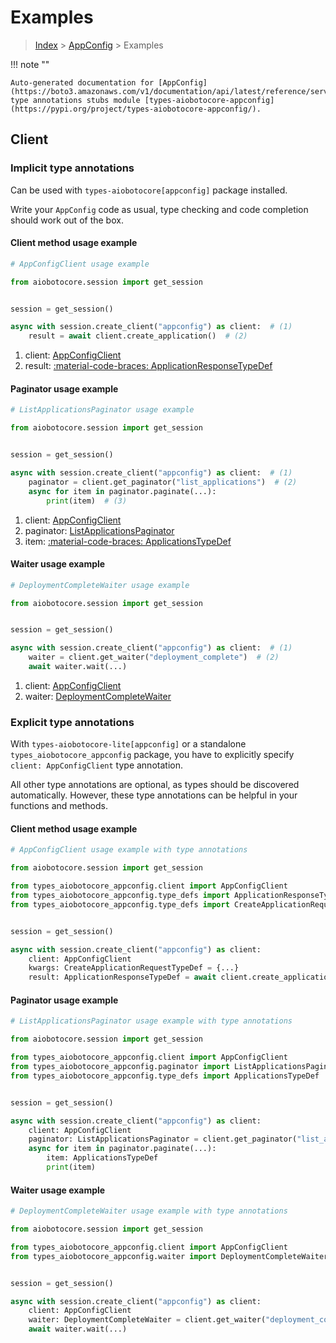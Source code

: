 # Examples

> [Index](../README.md) > [AppConfig](./README.md) > Examples

!!! note ""

    Auto-generated documentation for [AppConfig](https://boto3.amazonaws.com/v1/documentation/api/latest/reference/services/appconfig.html#appconfig)
    type annotations stubs module [types-aiobotocore-appconfig](https://pypi.org/project/types-aiobotocore-appconfig/).

## Client

### Implicit type annotations

Can be used with `types-aiobotocore[appconfig]` package installed.

Write your `AppConfig` code as usual,
type checking and code completion should work out of the box.



#### Client method usage example

```python
# AppConfigClient usage example

from aiobotocore.session import get_session


session = get_session()

async with session.create_client("appconfig") as client:  # (1)
    result = await client.create_application()  # (2)
```

1. client: [AppConfigClient](./client.md)
2. result: [:material-code-braces: ApplicationResponseTypeDef](./type_defs.md#applicationresponsetypedef)



#### Paginator usage example

```python
# ListApplicationsPaginator usage example

from aiobotocore.session import get_session


session = get_session()

async with session.create_client("appconfig") as client:  # (1)
    paginator = client.get_paginator("list_applications")  # (2)
    async for item in paginator.paginate(...):
        print(item)  # (3)
```

1. client: [AppConfigClient](./client.md)
2. paginator: [ListApplicationsPaginator](./paginators.md#listapplicationspaginator)
3. item: [:material-code-braces: ApplicationsTypeDef](./type_defs.md#applicationstypedef)



#### Waiter usage example

```python
# DeploymentCompleteWaiter usage example

from aiobotocore.session import get_session


session = get_session()

async with session.create_client("appconfig") as client:  # (1)
    waiter = client.get_waiter("deployment_complete")  # (2)
    await waiter.wait(...)
```

1. client: [AppConfigClient](./client.md)
2. waiter: [DeploymentCompleteWaiter](./waiters.md#deploymentcompletewaiter)


### Explicit type annotations

With `types-aiobotocore-lite[appconfig]`
or a standalone `types_aiobotocore_appconfig` package, you have to explicitly specify
`client: AppConfigClient` type annotation.

All other type annotations are optional, as types should be discovered automatically.
However, these type annotations can be helpful in your functions and methods.


#### Client method usage example

```python
# AppConfigClient usage example with type annotations

from aiobotocore.session import get_session

from types_aiobotocore_appconfig.client import AppConfigClient
from types_aiobotocore_appconfig.type_defs import ApplicationResponseTypeDef
from types_aiobotocore_appconfig.type_defs import CreateApplicationRequestTypeDef


session = get_session()

async with session.create_client("appconfig") as client:
    client: AppConfigClient
    kwargs: CreateApplicationRequestTypeDef = {...}
    result: ApplicationResponseTypeDef = await client.create_application(**kwargs)
```



#### Paginator usage example

```python
# ListApplicationsPaginator usage example with type annotations

from aiobotocore.session import get_session

from types_aiobotocore_appconfig.client import AppConfigClient
from types_aiobotocore_appconfig.paginator import ListApplicationsPaginator
from types_aiobotocore_appconfig.type_defs import ApplicationsTypeDef


session = get_session()

async with session.create_client("appconfig") as client:
    client: AppConfigClient
    paginator: ListApplicationsPaginator = client.get_paginator("list_applications")
    async for item in paginator.paginate(...):
        item: ApplicationsTypeDef
        print(item)
```



#### Waiter usage example

```python
# DeploymentCompleteWaiter usage example with type annotations

from aiobotocore.session import get_session

from types_aiobotocore_appconfig.client import AppConfigClient
from types_aiobotocore_appconfig.waiter import DeploymentCompleteWaiter


session = get_session()

async with session.create_client("appconfig") as client:
    client: AppConfigClient
    waiter: DeploymentCompleteWaiter = client.get_waiter("deployment_complete")
    await waiter.wait(...)
```
